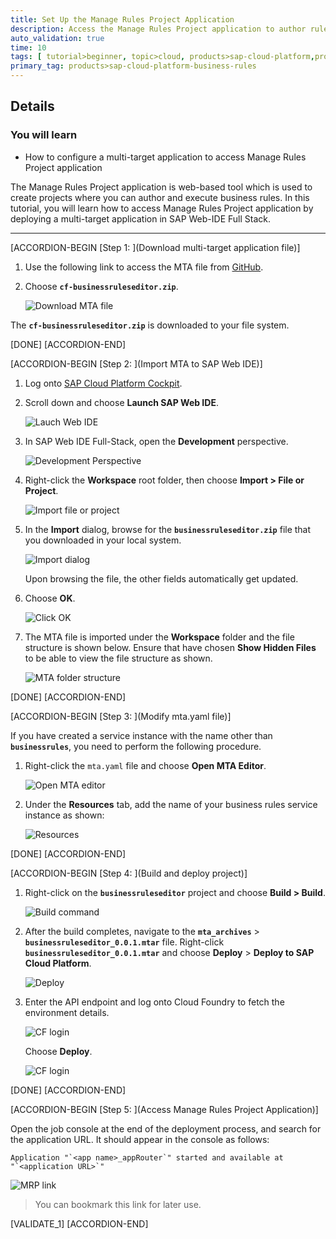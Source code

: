 ```yaml
---
title: Set Up the Manage Rules Project Application
description: Access the Manage Rules Project application to author rules by deploying a multi-target application using SAP Web IDE Full-Stack.
auto_validation: true
time: 10
tags: [ tutorial>beginner, topic>cloud, products>sap-cloud-platform,products>sap-cloud-platform-for-the-cloud-foundry-environment]
primary_tag: products>sap-cloud-platform-business-rules
---
```


## Details
### You will learn
  -  How to configure a multi-target application to access Manage Rules Project application

The Manage Rules Project application is web-based tool which is used to create projects where you can author and execute business rules. In this tutorial, you will learn how to access Manage Rules Project application by deploying a multi-target application in SAP Web-IDE Full Stack.

---

[ACCORDION-BEGIN [Step 1: ](Download multi-target application file)]

1. Use the following link to access the MTA file from [GitHub](https://github.com/SAP/cloud-businessrules-samples/blob/master/cf-apps/cf-businessruleseditor.zip).

2. Choose **`cf-businessruleseditor.zip`**.

    ![Download MTA file](MTA_0.png)

The **`cf-businessruleseditor.zip`** is downloaded to your file system.

[DONE]
[ACCORDION-END]

[ACCORDION-BEGIN [Step 2: ](Import MTA to SAP Web IDE)]

1. Log onto [SAP Cloud Platform Cockpit](http://cockpit.hanatrial.ondemand.com).

2. Scroll down and choose **Launch SAP Web IDE**.

    ![Lauch Web IDE](MTA_1.png)

3. In SAP Web IDE Full-Stack, open the **Development** perspective.

    ![Development Perspective](MTA_2.png)

4. Right-click the **Workspace** root folder, then choose **Import > File or Project**.

    ![Import file or project](MTA_3.png)

5. In the **Import** dialog, browse for the **`businessruleseditor.zip`** file that you downloaded in your local system.

    ![Import dialog](MTA_4.png)

    Upon browsing the file, the other fields automatically get updated.

6. Choose **OK**.

    ![Click OK](MTA_5.png)

7. The MTA file is imported under the **Workspace** folder and the file structure is shown below. Ensure that have chosen **Show Hidden Files** to be able to view the file structure as shown.

    ![MTA folder structure](MTA_6.png)

[DONE]
[ACCORDION-END]


[ACCORDION-BEGIN [Step 3: ](Modify mta.yaml file)]

If you have created a service instance with the name other than **`businessrules`**, you need to perform the following procedure.

1. Right-click the `mta.yaml` file and choose **Open MTA Editor**.

    ![Open MTA editor](MTA_7.png)

2. Under the **Resources** tab, add the name of your business rules service instance as shown:

    ![Resources](MTA_8.png)

[DONE]
[ACCORDION-END]

[ACCORDION-BEGIN [Step 4: ](Build and deploy project)]

1. Right-click on the **`businessruleseditor`** project and choose **Build > Build**.

    ![Build command](MTA_9.png)

2. After the build completes, navigate to the **`mta_archives`** > **`businessruleseditor_0.0.1.mtar`** file. Right-click **`businessruleseditor_0.0.1.mtar`** and choose **Deploy** > **Deploy to SAP Cloud Platform**.

    ![Deploy](MTA_10.png)

3. Enter the API endpoint and log onto Cloud Foundry to fetch the environment details.

    ![CF login](MTA_11.png)

    Choose **Deploy**.

    ![CF login](MTA_12.png)


[DONE]
[ACCORDION-END]

[ACCORDION-BEGIN [Step 5: ](Access Manage Rules Project Application)]

Open the job console at the end of the deployment process, and search for the application URL. It should appear in the console as follows:

```
Application "`<app name>_appRouter`" started and available at "`<application URL>`"
```

![MRP link](MTA_13.png)

> You can bookmark this link for later use.

[VALIDATE_1]
[ACCORDION-END]
